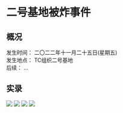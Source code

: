 # 二号基地被炸事件

## 概况
发生时间： 二〇二二年十一月二十五日(星期五)  
发生地点： TC组织二号基地  
后续： ...

## 实录
![](https://pic.imgdb.cn/item/63881ec616f2c2beb1a85819.png)
![](https://pic.imgdb.cn/item/63881ec616f2c2beb1a8581d.png)
![](https://pic.imgdb.cn/item/63881ec616f2c2beb1a85823.png)
![](https://pic.imgdb.cn/item/63881ec616f2c2beb1a8582c.png)
